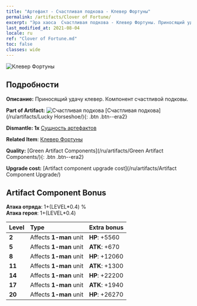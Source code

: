 ```yaml
---
title: "Артефакт - Счастливая подкова - Клевер Фортуны"
permalink: /artifacts/Clover of Fortune/
excerpt: "Эра хаоса  Счастливая подкова - Клевер Фортуны. Приносящий удачу клевер. Компонент счастливой подковы."
last_modified_at: 2021-08-04
locale: ru
ref: "Clover of Fortune.md"
toc: false
classes: wide
---
```


 ![Клевер Фортуны](/images/t/artifact_40121.png)



## Подробности

 **Описание:** Приносящий удачу клевер. Компонент счастливой подковы.

 **Part of Artifact:** ![Счастливая подкова](/images/t/icon_artifact_12.png) [Счастливая подкова](/ru/artifacts/Lucky Horseshoe/){: .btn .btn--era2}

 **Dismantle: 1x** [Сущность артефактов](/ItemsRU/con_905/)

 **Related Item**: [Клевер Фортуны](/ItemsRU/art_109/)

 **Quality:** [Green Artifact Components](/ru/artifacts/Green Artifact Components/){: .btn .btn--era2}

 **Upgrade cost:** [Artifact component upgrade cost](/ru/artifacts/Artifact Component Upgrade/)

## Artifact Component Bonus

  **Атака отряда**: 1+(LEVEL\*0.4) %<br/>**Атака героя**: 1+(LEVEL\*0.4)

  |  Level  | Type |    Extra bonus  | 
  |:--------|:-----|:----------------| 
  | **2** | Affects **1-man** unit | **HP**: +5560 | 
  | **5** | Affects **1-man** unit | **ATK**: +670 | 
  | **8** | Affects **1-man** unit | **HP**: +12060 | 
  | **11** | Affects **1-man** unit | **ATK**: +1300 | 
  | **14** | Affects **1-man** unit | **HP**: +22200 | 
  | **17** | Affects **1-man** unit | **ATK**: +1940 | 
  | **20** | Affects **1-man** unit | **HP**: +26270 | 

